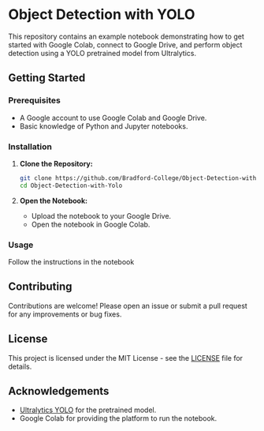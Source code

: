 # Object Detection with YOLO

This repository contains an example notebook demonstrating how to get started with Google Colab, connect to Google Drive, and perform object detection using a YOLO pretrained model from Ultralytics.

## Getting Started

### Prerequisites

- A Google account to use Google Colab and Google Drive.
- Basic knowledge of Python and Jupyter notebooks.

### Installation

1. **Clone the Repository:**
    ```bash
    git clone https://github.com/Bradford-College/Object-Detection-with-Yolo.git
    cd Object-Detection-with-Yolo
    ```

2. **Open the Notebook:**
    - Upload the notebook to your Google Drive.
    - Open the notebook in Google Colab.

### Usage

Follow the instructions in the notebook

## Contributing

Contributions are welcome! Please open an issue or submit a pull request for any improvements or bug fixes.

## License

This project is licensed under the MIT License - see the [LICENSE](LICENSE) file for details.

## Acknowledgements

- [Ultralytics YOLO](https://github.com/ultralytics/yolov5) for the pretrained model.
- Google Colab for providing the platform to run the notebook.

